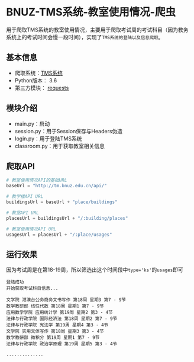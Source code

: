 # BNUZ-TMS系统-教室使用情况-爬虫
用于爬取TMS系统的教室使用情况，主要用于爬取考试周的考试科目（因为教务系统上的考试时间会慢一段时间），实现了`TMS系统的登陆以及信息爬取`。

## 基本信息

* 爬取系统：[TMS系统](http://tm.bnuz.edu.cn)
* Python版本： 3.6
* 第三方模块： [requests](http://www.python-requests.org/en/master/)

## 模块介绍

* main.py：启动
* session.py：用于Session保存与Headers伪造
* login.py：用于登陆TMS系统
* classroom.py：用于获取教室相关信息

## 爬取API

```python
# 教室使用情况API的基础URL
baseUrl = "http://tm.bnuz.edu.cn/api/"

# 教学楼API URL
buildingsUrl = baseUrl + "place/buildings"

# 教室API URL
placesUrl = buildingsUrl + "/:building/places"

# 教室使用情况API URL
usagesUrl = placesUrl + "/:place/usages"
```

## 运行效果

因为考试周是在第18-19周，所以筛选出这个时间段中`type='ks'`的`usages`即可

```
登陆成功
开始获取考试科目信息...

文学院 港澳台公务商务文书写作 第18周 星期3 第7 - 9节
数学教研部 线性代数 第18周 星期1 第7 - 9节
应用数学学院 应用统计学 第19周 星期2 第3 - 4节
法律与行政学院 国际经济法 第18周 星期2 第7 - 9节
法律与行政学院 宪法学 第19周 星期4 第3 - 4节
文学院 实用文体写作 第18周 星期3 第3 - 4节
数学教研部 微积分 第19周 星期1 第7 - 9节
法律与行政学院 政治学原理 第19周 星期5 第3 - 4节

..............
```

